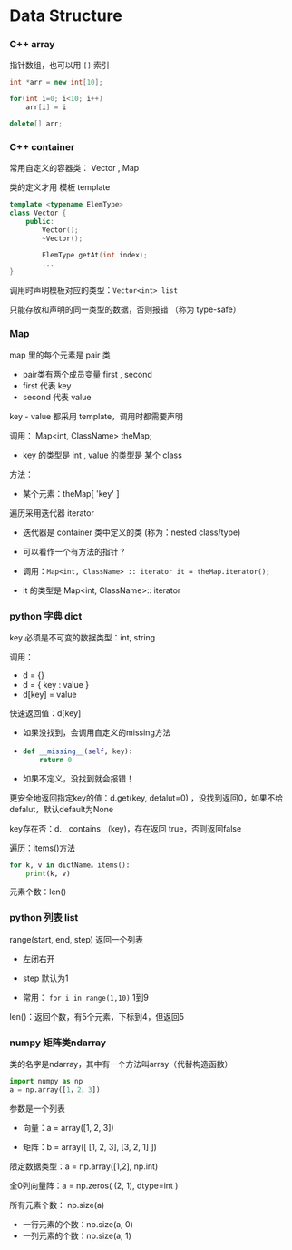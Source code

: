 # Data Structure

### C++  array

指针数组，也可以用 `[]` 索引

```cpp
int *arr = new int[10];

for(int i=0; i<10; i++)
    arr[i] = i

delete[] arr;
```

### C++ container

常用自定义的容器类： Vector , Map

类的定义才用 模板 template

```cpp
template <typename ElemType>
class Vector {
    public:
        Vector();
        ~Vector();

        ElemType getAt(int index);
        ...
}
```

调用时声明模板对应的类型：`Vector<int> list`

只能存放和声明的同一类型的数据，否则报错 （称为 type-safe）

### Map

map 里的每个元素是 pair 类

* pair类有两个成员变量 first , second
* first 代表 key
* second 代表 value

key - value 都采用 template，调用时都需要声明

调用： Map&lt;int, ClassName&gt; theMap;

* key 的类型是 int , value 的类型是 某个 class

方法：

* 某个元素：theMap\[ 'key' \]

遍历采用迭代器 iterator

* 迭代器是 container 类中定义的类 \(称为：nested class/type\)
* 可以看作一个有方法的指针？

* 调用：`Map<int, ClassName> :: iterator it = theMap.iterator();`

* it 的类型是 Map&lt;int, ClassName&gt;:: iterator

### python 字典 dict

key 必须是不可变的数据类型：int, string

调用：

* d = {}
* d = { key : value }
* d\[key\] = value

快速返回值：d\[key\]

* 如果没找到，会调用自定义的missing方法
* ```py
  def __missing__(self, key):
      return 0
  ```
* 如果不定义，没找到就会报错！

更安全地返回指定key的值：d.get\(key, defalut=0\) ，没找到返回0，如果不给defalut，默认default为None

key存在否：d.\_\_contains\_\_\(key\)，存在返回 true，否则返回false

遍历：items\(\)方法

```py
for k, v in dictName。items():
    print(k, v)
```

元素个数：len\(\)

### python 列表 list

range\(start, end, step\) 返回一个列表

* 左闭右开
* step 默认为1

* 常用： `for i in range(1,10)` 1到9

len\(\)：返回个数，有5个元素，下标到4，但返回5

### numpy 矩阵类ndarray

类的名字是ndarray，其中有一个方法叫array（代替构造函数）

```py
import numpy as np
a = np.array([1，2，3])
```

参数是一个列表

* 向量：a = array\(\[1, 2, 3\]\)

* 矩阵：b = array\(\[ \[1, 2, 3\], \[3, 2, 1\] \]\)

限定数据类型：a = np.array\(\[1,2\], np.int\)

全0列向量阵：a = np.zeros\( \(2, 1\), dtype=int \)

所有元素个数： np.size\(a\)

* 一行元素的个数：np.size\(a, 0\)
* 一列元素的个数：np.size\(a, 1\)




